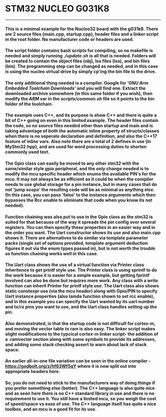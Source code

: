 # STM32 NUCLEO G031K8
----------
#### This is a minimal example for the Nucleo32 board with the g031k8. There are 2 source files (main.cpp, startup.cpp), header files and a linker script in the root folder. No manufacturer code or headers are used.

#### The script folder contains bash scripts for compiling, so no makefile is needed and simply running _./update.sh_ is all that is needed. Folders will be created to contain the object files (obj), lss files (lss), and bin files (bin). The programming step can be changed as needed, and in this case is using the nucleo virtual drive by simply cp'ing the bin file to the drive.

#### The only additional thing needed is a compiler. Google for _'GNU Arm Embedded Toolchain Downloads'_ and you will find one. Extract the downloaded archive somewhere (in this same folder if you wish), then modify the _ARM_ var in the _scripts/common.sh_ file so it points to the bin folder of the toolchain.

#### The example uses C++, and its purpose is show C++ and there is quite a bit of C++ going on even in this limited example. The header files contain the code, so no source files needed other than startup and main and is taking advantage of both the automatic inline property of structs/classes when there is no seperate declaration and definition, and also the C++17 feature of inline vars. Also note there are a total of 2 defines in use (in MyStm32.hpp), and are used for word processing duties to shorten commonly used text.

#### The Gpio class can easily be moved to any other stm32 with the same/similar style gpio peripheral, and the only change needed is to modify the mcu specific header which enums the available PIN's for the mcu. It may not always be as efficient as it could be when the compiler needs to use global storage for a pin instance, but in many cases that do not 'jump scope' the resulting code will be as minimal as anything else. (In this case, you can pass 'false' to the instance arguments which then bypasses the Rcc enable to eliminate that code when you know its not needed). 

#### Function chaining was also put to use in the Gpio class as the stm32 is suited for that because of the way it spreads the pin config over several registers. You can then specify these properties in an easier way and in the order you want. The Uart constructor shows its use and also main.cpp shows it. There are alternatives to do similar via template parameter packs (single set of options provided, template argument deduction figures it out via the enum types passed in), but is not worth the trouble as function chaining works well in this case.

#### The Uart class shows the use of a virtual function via Printer class inheritence to get printf style use. The Printer class is using sprintf to do the work because it is easier for a simple example, but getting fprintf involved can also be done but requires more work. Any class with a write function can inherit Printer for printf style use. The Uart class also shows static constexpr use (via the mcu header) along with Gpio/PIN to specify Uart instance properties (also lamda function shown to set rcc enable), and in this example you can specify the Uart wanted by its uart number and tx/rx pins you want to use, and the Uart class handles setting up the pin.

#### Also demonstrated, is that the startup code is not difficult for cortex-m, and moving the vector table to ram is also easy. The linker script makes slight modifications to the typcical cortex-m linker script- the addition of a .ramvector section along with some symbols to provide its addresses, and adding some stack checking assert to warn about lack of stack space.

#### An earlier all-in-one file variation can be seen in the online compiler - https://godbolt.org/z/hf63Wf5qY where it is now split out into appropriate headers here.

#### So, you do not need to stick to the manufacturers way of doing things if you prefer something else (better). The C++ language is also quite nice and as seen here there is no C++ standard library in use and there is no requirement to use it. You still have a limited mcu, so you weigh the cost of speed/space vs ease of use. The C++ language itself has quite a nice toolbox, and an mcu is a good fit for its use. 

